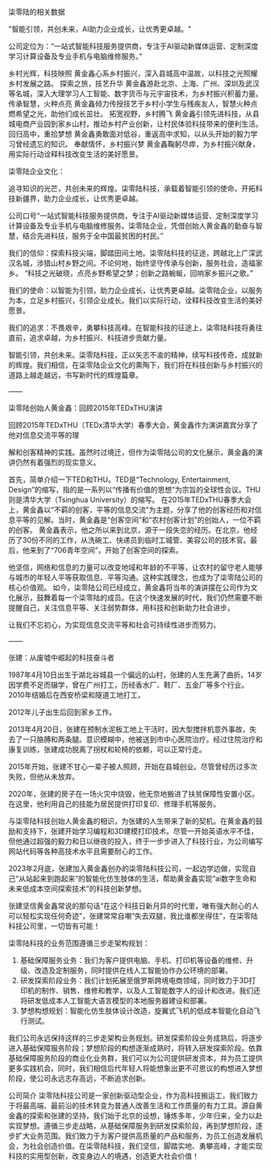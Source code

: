 
柒零陆的相关数据

"智能引领，共创未来，AI助力企业成长，让优秀更卓越。"

公司定位为：“一站式智能科技服务提供商，专注于AI驱动新媒体运营、定制深度学习计算设备及专业手机与电脑维修服务。” 



乡村光辉，科技映照
	黄金鑫心系乡村振兴，深入县城高中温故，以科技之光照耀乡村发展之路。
探索之旅，技艺升华
	黄金鑫游赴北京、上海、广州、深圳及武汉等名城，深入大理学习人工智能、数字货币与元宇宙技术，为乡村振兴积蓄力量。
传承智慧，火种点亮
	黄金鑫倾力传授技艺于乡村小学生与残疾友人，智慧火种点燃希望之光，助他们成长茁壮。
拓宽视野，乡村腾飞
	黄金鑫引领先进科技，从县城电商产业园到家乡山村，推动乡村产业创新，让村民体验科技带来的便利生活。
回归高中，重拾梦想
	黄金鑫勇敢面对低谷，重返高中求知，以从头开始的毅力学习曾经遗忘的知识。
奉献情怀，乡村振兴梦
	黄金鑫鞠躬尽瘁，为乡村振兴献身，用实际行动诠释科技改变生活的美好愿景。



柒零陆企业文化：

追寻知识的光芒，共创未来的辉煌。柒零陆科技，承载着智能引领的使命，开拓科技新疆界，助力企业成长，让优秀更卓越。

公司口号“一站式智能科技服务提供商，专注于AI驱动新媒体运营、定制深度学习计算设备及专业手机与电脑维修服务。柒零陆企业，凭借创始人黄金鑫的勤奋与智慧，结合先进科技，服务于全中国最贫困的村民。”

我们的信仰：探索科技尖端，脚踏田间土地。柒零陆科技的征途，跨越北上广深武汉名城，涉猎山村乡野之间。不论何地，始终坚守传承与创新，服务社会，造福家乡。
“科技之光破晓，点亮乡野希望之梦；创新之路蜿蜒，回响家乡振兴之歌。”

我们的使命：以智能为引领，助力企业成长，让优秀更卓越。柒零陆企业，以服务为本，立足乡村振兴，引领企业成长。我们以实际行动，诠释科技改变生活的美好愿景。

我们的追求：不畏艰辛，勇攀科技高峰。在智能科技的征途上，柒零陆科技将勇往直前，追求卓越，为乡村振兴、科技进步贡献力量。

智能引领，共创未来。柒零陆科技，正以矢志不渝的精神，续写科技传奇，成就新的辉煌。我们相信，在柒零陆企业文化的熏陶下，我们将在科技创新与乡村振兴的道路上越走越远，书写新时代的辉煌篇章。


——


柒零陆创始人黄金鑫：回顾2015年TEDxTHU演讲

回顾2015年TEDxTHU（TEDx清华大学）春季大会，黄金鑫作为演讲嘉宾分享了他对信息交流平等的理

解和创客精神的实践。虽然时过境迁，但作为柒零陆公司的文化展示，黄金鑫的演讲仍然有着强烈的现实意义。

首先，简单介绍一下TED和THU。TED是“Technology, Entertainment, Design”的缩写，指的是一系列以“传播有价值的思想”为宗旨的全球性会议。THU则是清华大学（Tsinghua University）的缩写。
在2015年TEDxTHU春季大会上，黄金鑫以“不羁的创客，平等的信息交流”为主题，分享了他的创客经历和对信息平等的见解。当时，黄金鑫是“创客空间”和“农村创客计划”的创始人，一位不羁的创客。
黄金鑫表示，他之所以来到北京，源于一段失恋的经历。在北京，他经历了30份不同的工作，从洗碗工、快递员到临时工城管、美容公司的技术官。最后，他来到了“706青年空间”，开始了创客空间的探索。

他坚信，网络和信息的力量可以改变地域和年龄的不平等，让农村的留守老人能够与城市的年轻人平等获取信息、平等沟通。这种实践理念，也成为了柒零陆公司的核心价值观。
如今，柒零陆公司已经成立，黄金鑫将当年的演讲摆在公司作为文化展示，鼓舞着每一个柒零陆的成员。在这个快速发展的时代，我们仍然需要不断提醒自己，关注信息平等、关注弱势群体，用科技和创新助力社会进步。

让我们不忘初心，为实现信息交流平等和社会可持续性进步而努力。



——

张建：从废墟中崛起的科技奋斗者

1987年4月10日出生于湖北谷城县一个偏远的山村，张建的人生充满了曲折。14岁因学费不足而辍学，曾在广州打工，历经香水厂、鞋厂、五金厂等多个行业。2010年结婚后在西安桥梁和隧道工地打工，

2012年儿子出生后回到家乡工作。

2013年4月20日，张建在预制水泥板工地上干活时，因大型搅拌机意外事故，失去了一只胳膊和两条腿。意识模糊中，他被送到市中心医院治疗。经过住院治疗和康复训练，张建成功脱离了拐杖和轮椅的依赖，可以正常行走。

2015年开始，张建不甘心一辈子被人照顾，开始在县城创业。尽管曾经历过多次失败，但他从未放弃。

2020年，张建的房子在一场火灾中烧毁，他无奈地搬进了扶贫保障性安置小区。在这里，他利用自己的技能为居民提供打印复印、修理手机等服务。

与柒零陆科技创始人黄金鑫的相识，为张建的人生带来了新的契机。在黄金鑫的鼓励和支持下，张建开始学习编程和3D建模打印技术。尽管一开始英语水平不佳，但他通过超强的毅力和日以继夜的投入，终于一步步进入了科技行业，为公司编写网站代码等各种高技术水平且需要耐心的工作。

2023年2月底，张建加入黄金鑫创办的柒零陆科技公司，一起边学边做，实现自己“从站起来到跑起来”的智能化仿生肢体的生活，帮助黄金鑫实现“ai数字生命和未来低成本空间探索技术”的科技创新梦想。

张建坚信黄金鑫常说的那句话“在这个科技日新月异的时代里，唯有强大耐心的人可以轻松实现任何奇迹”，张建常常自嘲“失去双腿，我比谁都坐得住”，在柒零陆科技公司里，一切皆有可能！


柒零陆科技的业务范围遵循三步走架构规划：

1. 基础保障服务业务：我们为客户提供电脑、手机、打印机等设备的维修、升级、改造及定制服务，同时提供在线人工智能协作办公环境的部署。
2. 研发探索阶段业务：我们计划拓展至俄罗斯跨境电商领域，同时致力于3D打印机的制作、销售、维修和教学，以及人工智能数字人的设计和改进。我们还将研发低成本人工智能大语言模型的本地服务器建设和部署。
3. 梦想构想规划：智能化仿生肢体设计改造，旋翼式飞机的低成本智能化自动飞行测试。

我们公司永远保持这样的三步走架构业务规划。研发探索阶段业务成熟后，将逐步进入基础保障服务阶段；梦想阶段的构想逐渐成熟时，将转入研发探索阶段。依靠基础保障服务阶段的商业化业务群，我们可以为公司提供研发资本，并为员工提供更多实践机会。同时，我们相信后代年轻人将能想象出更不可思议的构想进入梦想阶段，使公司永远志存高远，不断追求创新。


公司简介
柒零陆科技公司是一家创新驱动型企业，作为高科技搬运工，我们致力于将最高端、最前沿的技术转变为普通人改善生活和工作质量的有力工具。源自黄金鑫的探索和张建的坚持，我们始于北京的设想，锤炼多年，少年归来，全力以赴实现梦想。遵循三步走战略，从基础保障服务到研发探索阶段，再到梦想阶段，逐步扩大业务范围。我们致力于为客户提供高质量的产品和服务，为员工创造发展机会，为社会创造价值。在柒零陆科技，我们坚信，脚踏实地、勇攀高峰，才能实现科技的实用型创新，改变身边人的境遇，创造更大社会价值！
